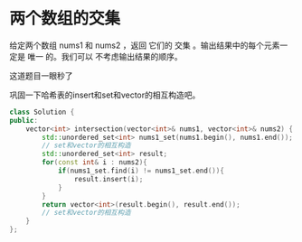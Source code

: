 # 两个数组的交集
给定两个数组 nums1 和 nums2 ，返回 它们的 交集 。输出结果中的每个元素一定是 唯一 的。我们可以 不考虑输出结果的顺序。

这道题目一眼秒了

巩固一下哈希表的insert和set和vector的相互构造吧。

```cpp
class Solution {
public:
    vector<int> intersection(vector<int>& nums1, vector<int>& nums2) {
        std::unordered_set<int> nums1_set(nums1.begin(), nums1.end());
        // set和vector的相互构造
        std::unordered_set<int> result;
        for(const int& i : nums2){
            if(nums1_set.find(i) != nums1_set.end()){
                result.insert(i);
            }
        }
        return vector<int>(result.begin(), result.end());
        // set和vector的相互构造
    }
};

```